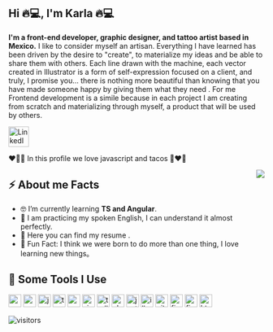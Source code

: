 <h2>Hi 🔥💻, I'm Karla 🔥💻</h2>
<p><strong>I'm a front-end developer, graphic designer, and tattoo artist based in Mexico.</strong>
I like to consider myself an artisan. Everything I have learned has been driven by the desire to "create", to materialize my ideas and be able to share them with others.
Each line drawn with the machine, each vector created in Illustrator is a form of self-expression focused on a client, and truly, I promise you... there is nothing more beautiful than knowing that you have made someone happy by giving them what they need .
For me Frontend development is a simile because in each project I am creating from scratch and materializing through myself, a product that will be used by others.</p>
<p><a href="https://www.linkedin.com/in/karla-cecilia-rm/"><img src="https://cdn.jsdelivr.net/gh/devicons/devicon/icons/linkedin/linkedin-original-wordmark.svg" alt="LinkedIn Icon" width="40" height="40"></a> </p>
<p>❤️‍🔥🌮 In this profile we love javascript and tacos  🌮❤️‍🔥</p>
<img align="right" src="https://media.giphy.com/media/pOKrXLf9N5g76/giphy.gif" />
<h2>⚡️ About me Facts</h2>
<ul>
<li>🤓 I’m currently learning <strong>TS and Angular</strong>.</li>
<li>🧐 I am practicing my spoken English, I can understand it almost perfectly.</li>
<li>📙 Here you can find my resume <a href="https://www.stanleylim.me/resume/resume.pdf"></a>.</li>
<li>🤖 Fun Fact: I think we were born to do more than one thing, I love learning new things。</li>
</ul>

<h2>🚀 Some Tools I Use</h2>
<p align="left">
<img src="https://cdn.jsdelivr.net/gh/devicons/devicon/icons/angularjs/angularjs-original.svg" alt="angular-js" width="25" height="25" />
<img src="https://cdn.jsdelivr.net/gh/devicons/devicon/icons/css3/css3-original.svg" alt="css3" width="25" height="25" />
<img src="https://cdn.jsdelivr.net/gh/devicons/devicon/icons/javascript/javascript-original.svg" alt="javascript" width="25" height="25" />
<img src="https://cdn.jsdelivr.net/gh/devicons/devicon/icons/typescript/typescript-original.svg" alt="typescript" width="25" height="25" />
<img src="https://cdn.jsdelivr.net/gh/devicons/devicon/icons/nodejs/nodejs-original.svg" alt="nodejs" width="25" height="25" />
<img src="https://cdn.jsdelivr.net/gh/devicons/devicon/icons/visualstudio/visualstudio-plain.svg" alt="visual studio" width="25" height="25" />
<img src="https://cdn.jsdelivr.net/gh/devicons/devicon/icons/trello/trello-plain-wordmark.svg" alt="trello" width="25" height="25" />
<img src="https://cdn.jsdelivr.net/gh/devicons/devicon/icons/photoshop/photoshop-plain.svg" alt="photoshop" width="25" height="25" />
<img src="https://cdn.jsdelivr.net/gh/devicons/devicon/icons/jest/jest-plain.svg" alt="jest" width="25" height="25" />
<img src="https://cdn.jsdelivr.net/gh/devicons/devicon/icons/illustrator/illustrator-plain.svg" alt="illustrator" width="25" height="25" />
<img src="https://cdn.jsdelivr.net/gh/devicons/devicon/icons/git/git-original-wordmark.svg" alt="git" width="25" height="25" />
<img src="https://cdn.jsdelivr.net/gh/devicons/devicon/icons/firebase/firebase-plain-wordmark.svg" alt="firebase" width="25" height="25" />
<img src="https://cdn.jsdelivr.net/gh/devicons/devicon/icons/figma/figma-original.svg" alt="figma" width="25" height="25" />
<img src="https://cdn.jsdelivr.net/gh/devicons/devicon/icons/html5/html5-original.svg" alt="html" width="25" height="25" />
</p>
<p><img src="https://visitor-badge.glitch.me/badge?page_id=karlaCRM.karlaCRM" alt="visitors"></p>
